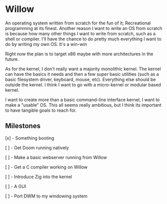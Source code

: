 # Willow

An operating system written from scratch for the fun of it; Recreational programming
at its finest. Another reason I want to write an OS from scratch is because how
many other things I want to write from scratch, such as a shell or compiler.
I'll have the chance to do pretty much everything I want to do by writing my own
OS. It's a win-win

Right now the plan is to target x86 maybe with more architectures in the future.

As for the kernel, I don't really want a majority monolithic kernel. The kernel
can have the basics it needs and then a few *super* basic utilities (such as a
basic filesystem driver, keyboard, mouse, etc). Everything else should be outside
the kernel. I think I want to go with a micro-kernel or modular based kernel.

I want to create more than a basic command-line interface kernel, I want to make
a "usable" OS. This all seems really ambitious, but I think its important to have
tangible goals to reach for.

## Milestones

[x] - Something booting

[ ] - Get Doom running natively

[ ] - Make a basic webserver running from Willow

[ ] - Get a C compiler working on Willow

[ ] - Introduce Zig into the kernel

[ ] - A GUI

[ ] - Port DWM to my windowing system
